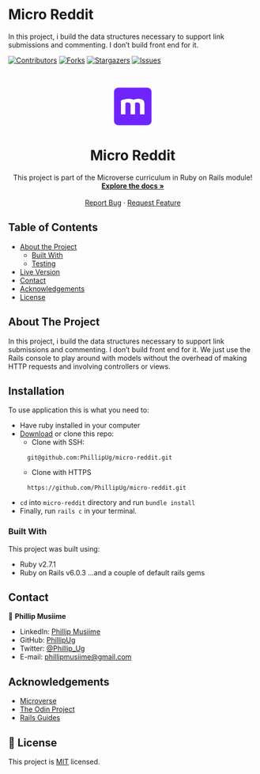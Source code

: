 # Micro Reddit
In this project, i build the data structures necessary to support link submissions and commenting. I don’t build front end for it. 

<!--
*** Thanks for checking out this README Template. If you have a suggestion that would
*** make this better, please fork the repo and create a pull request or simply open
*** an issue with the tag "enhancement".
*** Thanks again! Now go create something AMAZING! :D
-->

<!-- PROJECT SHIELDS -->
<!--
*** I'm using markdown "reference style" links for readability.
*** Reference links are enclosed in brackets [ ] instead of parentheses ( ).
*** See the bottom of this document for the declaration of the reference variables
*** for contributors-url, forks-url, etc. This is an optional, concise syntax you may use.
*** https://www.markdownguide.org/basic-syntax/#reference-style-links
-->
[![Contributors][contributors-shield]][contributors-url]
[![Forks][forks-shield]][forks-url]
[![Stargazers][stars-shield]][stars-url]
[![Issues][issues-shield]][issues-url]


<!-- PROJECT LOGO -->
<br />
<p align="center">
  <a href="https://github.com/PhillipUg/micro-reddit">
    <img src="app/assets/images/microverse.png" alt="Logo" width="80" height="80">
  </a>

  <h1 align="center">Micro Reddit</h1>

  <p align="center">
    This project is part of the Microverse curriculum in Ruby on Rails module!
    <br />
    <a href="https://github.com/PhillipUg/micro-reddit"><strong>Explore the docs »</strong></a>
    <br />
    <br />
    <a href="https://github.com/PhillipUg/micro-reddit/issues">Report Bug</a>
    ·
    <a href="https://github.com/PhillipUg/micro-reddit/issues">Request Feature</a>
  </p>
</p>

<!-- TABLE OF CONTENTS -->
## Table of Contents

* [About the Project](#about-the-project)
  * [Built With](#built-with)
  * [Testing](#testing)
* [Live Version](#live-version)
* [Contact](#contact)
* [Acknowledgements](#acknowledgements)
* [License](#license)

<!-- ABOUT THE PROJECT -->
## About The Project

In this project, i build the data structures necessary to support link submissions and commenting. I don’t build front end for it. We just use the Rails console to play around with models without the overhead of making HTTP requests and involving controllers or views.


<!-- ABOUT THE PROJECT -->
## Installation

To use application this is what you need to:
* Have ruby installed in your computer
* [Download](https://github.com/PhillipUg/micro-reddit/archive/master.zip) or clone this repo:
  - Clone with SSH:
  ```
    git@github.com:PhillipUg/micro-reddit.git
  ```
  - Clone with HTTPS
  ```
    https://github.com/PhillipUg/micro-reddit.git
  ```
* `cd` into `micro-reddit` directory and run `bundle install`
* Finally, run `rails c` in your terminal.



### Built With
This project was built using:
* Ruby v2.7.1
* Ruby on Rails v6.0.3
...and a couple of default rails gems


<!-- CONTACT -->
## Contact

👤 **Phillip Musiime**

- LinkedIn: [Phillip Musiime](https://www.linkedin.com/in/phillip-musiime-74657019a/)
- GitHub: [PhillipUg](https://github.com/PhillipUg)
- Twitter: [@Phillip_Ug](https://twitter.com/Phillip_Ug)
- E-mail: phillipmusiime@gmail.com

<!-- ACKNOWLEDGEMENTS -->
## Acknowledgements
* [Microverse](https://www.microverse.org/)
* [The Odin Project](https://www.theodinproject.com/courses/ruby-on-rails/lessons/building-with-active-record-ruby-on-rails)
* [Rails Guides](https://guides.rubyonrails.org)

<!-- MARKDOWN LINKS & IMAGES -->
<!-- https://www.markdownguide.org/basic-syntax/#reference-style-links -->
[contributors-shield]: https://img.shields.io/github/contributors/PhillipUg/micro-reddit.svg?style=flat-square
[contributors-url]: https://github.com/PhillipUg/micro-reddit/graphs/contributors
[forks-shield]: https://img.shields.io/github/forks/PhillipUg/micro-reddit.svg?style=flat-square
[forks-url]: https://github.com/PhillipUg/micro-reddit/network/members
[stars-shield]: https://img.shields.io/github/stars/PhillipUg/micro-reddit.svg?style=flat-square
[stars-url]: https://github.com/PhillipUg/micro-reddit/stargazers
[issues-shield]: https://img.shields.io/github/issues/PhillipUg/micro-reddit.svg?style=flat-square
[issues-url]: https://github.com/PhillipUg/micro-reddit/issues


## 📝 License

This project is [MIT](https://opensource.org/licenses/MIT) licensed.

